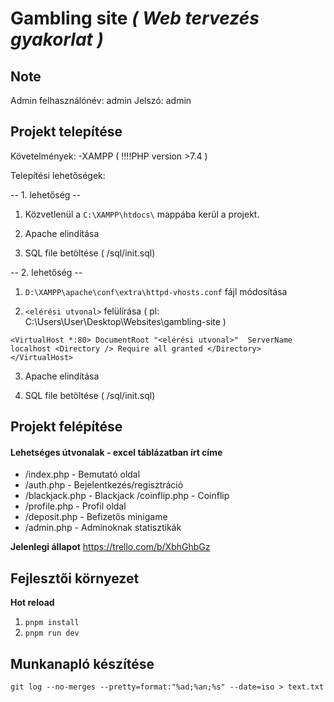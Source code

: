 # Gambling site _( Web tervezés gyakorlat )_

## Note

Admin felhasználónév: admin
Jelszó: admin

## Projekt telepítése

Követelmények:
-XAMPP ( !!!!PHP version >7.4 )

Telepítési lehetőségek:

-- 1. lehetőség --

1. Közvetlenül a `C:\XAMPP\htdocs\` mappába kerül a projekt.

2. Apache elindítása

3. SQL file betöltése ( /sql/init.sql)

-- 2. lehetőség --

1. `D:\XAMPP\apache\conf\extra\httpd-vhosts.conf` fájl módosítása

2. `<elérési utvonal>` felülírása ( pl: C:\Users\User\Desktop\Websites\gambling-site )

`<VirtualHost *:80>
    DocumentRoot "<elérési utvonal>" 
    ServerName localhost
    <Directory />
        Require all granted
    </Directory>
  </VirtualHost>`

3. Apache elindítása

4. SQL file betöltése ( /sql/init.sql)

## Projekt felépítése

#### Lehetséges útvonalak - excel táblázatban írt címe

-   /index.php - Bemutató oldal
-   /auth.php - Bejelentkezés/regisztráció
-   /blackjack.php - Blackjack /coinflip.php - Coinflip
-   /profile.php - Profil oldal
-   /deposit.php - Befizetős minigame
-   /admin.php - Adminoknak statisztikák

**Jelenlegi állapot**
https://trello.com/b/XbhGhbGz

## Fejlesztői környezet

**Hot reload**

1.  `pnpm install`
2.  `pnpm run dev`

## Munkanapló készítése

`git log --no-merges --pretty=format:"%ad;%an;%s" --date=iso > text.txt`
